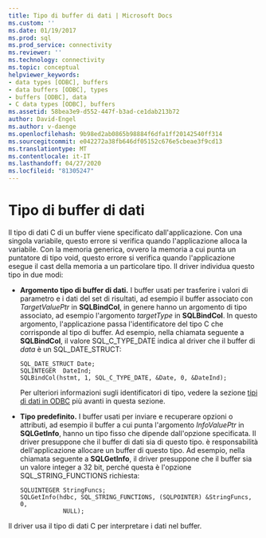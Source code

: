 ```yaml
---
title: Tipo di buffer di dati | Microsoft Docs
ms.custom: ''
ms.date: 01/19/2017
ms.prod: sql
ms.prod_service: connectivity
ms.reviewer: ''
ms.technology: connectivity
ms.topic: conceptual
helpviewer_keywords:
- data types [ODBC], buffers
- data buffers [ODBC], types
- buffers [ODBC], data
- C data types [ODBC], buffers
ms.assetid: 58bea3e9-d552-447f-b3ad-ce1dab213b72
author: David-Engel
ms.author: v-daenge
ms.openlocfilehash: 9b98ed2ab0865b98884f6dfa1ff20142540ff314
ms.sourcegitcommit: e042272a38fb646df05152c676e5cbeae3f9cd13
ms.translationtype: MT
ms.contentlocale: it-IT
ms.lasthandoff: 04/27/2020
ms.locfileid: "81305247"
---
```

# <a name="data-buffer-type"></a>Tipo di buffer di dati
Il tipo di dati C di un buffer viene specificato dall'applicazione. Con una singola variabile, questo errore si verifica quando l'applicazione alloca la variabile. Con la memoria generica, ovvero la memoria a cui punta un puntatore di tipo void, questo errore si verifica quando l'applicazione esegue il cast della memoria a un particolare tipo. Il driver individua questo tipo in due modi:  
  
-   **Argomento tipo di buffer di dati.** I buffer usati per trasferire i valori di parametro e i dati del set di risultati, ad esempio il buffer associato con *TargetValuePtr* in **SQLBindCol**, in genere hanno un argomento di tipo associato, ad esempio l'argomento *targetType* in **SQLBindCol**. In questo argomento, l'applicazione passa l'identificatore del tipo C che corrisponde al tipo di buffer. Ad esempio, nella chiamata seguente a **SQLBindCol**, il valore SQL_C_TYPE_DATE indica al driver che il buffer di *data* è un SQL_DATE_STRUCT:  
  
    ```  
    SQL_DATE_STRUCT Date;  
    SQLINTEGER  DateInd;  
    SQLBindCol(hstmt, 1, SQL_C_TYPE_DATE, &Date, 0, &DateInd);  
    ```  
  
     Per ulteriori informazioni sugli identificatori di tipo, vedere la sezione [tipi di dati in ODBC](../../../odbc/reference/develop-app/data-types-in-odbc.md) più avanti in questa sezione.  
  
-   **Tipo predefinito.** I buffer usati per inviare e recuperare opzioni o attributi, ad esempio il buffer a cui punta l'argomento *InfoValuePtr* in **SQLGetInfo**, hanno un tipo fisso che dipende dall'opzione specificata. Il driver presuppone che il buffer di dati sia di questo tipo. è responsabilità dell'applicazione allocare un buffer di questo tipo. Ad esempio, nella chiamata seguente a **SQLGetInfo**, il driver presuppone che il buffer sia un valore integer a 32 bit, perché questa è l'opzione SQL_STRING_FUNCTIONS richiesta:  
  
    ```  
    SQLUINTEGER StringFuncs;  
    SQLGetInfo(hdbc, SQL_STRING_FUNCTIONS, (SQLPOINTER) &StringFuncs, 0,  
                NULL);  
    ```  
  
 Il driver usa il tipo di dati C per interpretare i dati nel buffer.
